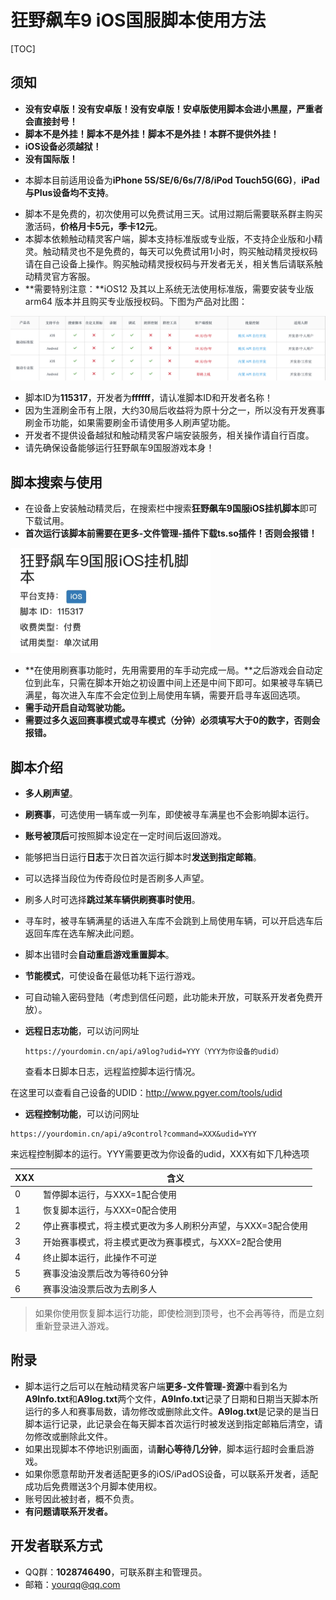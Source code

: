 # 狂野飙车9 iOS国服脚本使用方法

[TOC]

## 须知

+ **没有安卓版！没有安卓版！没有安卓版！安卓版使用脚本会进小黑屋，严重者会直接封号！**
+ **脚本不是外挂！脚本不是外挂！脚本不是外挂！本群不提供外挂！**
+ **iOS设备必须越狱！**
+ **没有国际版！**

- 本脚本目前适用设备为**iPhone 5S/SE/6/6s/7/8/iPod Touch5G(6G)**，**iPad与Plus设备均不支持**。

+ 脚本不是免费的，初次使用可以免费试用三天。试用过期后需要联系群主购买激活码，**价格月卡5元，季卡12元**。
+ 本脚本依赖触动精灵客户端，脚本支持标准版或专业版，不支持企业版和小精灵。触动精灵也不是免费的，每天可以免费试用1小时，购买触动精灵授权码请在自己设备上操作。购买触动精灵授权码与开发者无关，相关售后请联系触动精灵官方客服。
+ **需要特别注意：**iOS12 及其以上系统无法使用标准版，需要安装专业版 arm64 版本并且购买专业版授权码。下图为产品对比图：

<img src="./images/Touchsprite.png"  />

+ 脚本ID为**115317**，开发者为**ffffff**，请认准脚本ID和开发者名称！
+ 因为生涯刷金币有上限，大约30局后收益将为原十分之一，所以没有开发赛事刷金币功能，如果需要刷金币请使用多人刷声望功能。
+ 开发者不提供设备越狱和触动精灵客户端安装服务，相关操作请自行百度。
+ 请先确保设备能够运行狂野飙车9国服游戏本身！

## 脚本搜索与使用

+ 在设备上安装触动精灵后，在搜索栏中搜索**狂野飙车9国服iOS挂机脚本**即可下载试用。
+ **首次运行该脚本前需要在更多-文件管理-插件下载ts.so插件！否则会报错！**

<img src="./images/Script.jpg" style="zoom:50%;" />

+ **在使用刷赛事功能时，先用需要用的车手动完成一局。**之后游戏会自动定位到此车，只需在脚本开始之初设置中间上还是中间下即可。如果被寻车辆已满星，每次进入车库不会定位到上局使用车辆，需要开启寻车返回选项。
+ **需手动开启自动驾驶功能。**
+ **需要过多久返回赛事模式或寻车模式（分钟）必须填写大于0的数字，否则会报错。**

## 脚本介绍

+ **多人刷声望**。

+ **刷赛事**，可选使用一辆车或一列车，即使被寻车满星也不会影响脚本运行。

+ **账号被顶后**可按照脚本设定在一定时间后返回游戏。

+ 能够把当日运行**日志**于次日首次运行脚本时**发送到指定邮箱**。

+ 可以选择当段位为传奇段位时是否刷多人声望。

+ 刷多人时可选择**跳过某车辆供刷赛事时使用**。

+ 寻车时，被寻车辆满星的话进入车库不会跳到上局使用车辆，可以开启选车后返回车库在选车解决此问题。

+ 脚本出错时会**自动重启游戏重置脚本**。

+ **节能模式**，可使设备在最低功耗下运行游戏。

+ 可自动输入密码登陆（考虑到信任问题，此功能未开放，可联系开发者免费开放）。

+ **远程日志功能**，可以访问网址

  ```
  https://yourdomin.cn/api/a9log?udid=YYY（YYY为你设备的udid）
  ```

  查看本日脚本日志，远程监控脚本运行情况。


在这里可以查看自己设备的UDID：http://www.pgyer.com/tools/udid

+ **远程控制功能**，可以访问网址

```
https://yourdomin.cn/api/a9control?command=XXX&udid=YYY
```

来远程控制脚本的运行。YYY需要更改为你设备的udid，XXX有如下几种选项

| XXX  | 含义                                                        |
| ---- | ----------------------------------------------------------- |
| 0    | 暂停脚本运行，与XXX=1配合使用                               |
| 1    | 恢复脚本运行，与XXX=0配合使用                               |
| 2    | 停止赛事模式，将主模式更改为多人刷积分声望，与XXX=3配合使用 |
| 3    | 开始赛事模式，将主模式更改为赛事模式，与XXX=2配合使用       |
| 4    | 终止脚本运行，此操作不可逆                                  |
| 5    | 赛事没油没票后改为等待60分钟                                |
| 6    | 赛事没油没票后改为去刷多人                                  |

> 如果你使用恢复脚本运行功能，即使检测到顶号，也不会再等待，而是立刻重新登录进入游戏。

## 附录

+ 脚本运行之后可以在触动精灵客户端**更多-文件管理-资源**中看到名为**A9Info.txt**和**A9log.txt**两个文件，**A9Info.txt**记录了日期和日期当天脚本所运行的多人和赛事局数，请勿修改或删除此文件。**A9log.txt**是记录的是当日脚本运行记录，此记录会在每天脚本首次运行时被发送到指定邮箱后清空，请勿修改或删除此文件。
+ 如果出现脚本不停地识别画面，请**耐心等待几分钟**，脚本运行超时会重启游戏。
+ 如果你愿意帮助开发者适配更多的iOS/iPadOS设备，可以联系开发者，适配成功后免费赠送3个月脚本使用权。
+ 账号因此被封者，概不负责。
+ **有问题请联系开发者。**

## 开发者联系方式

+ QQ群：**1028746490**，可联系群主和管理员。
+ 邮箱：yourqq@qq.com